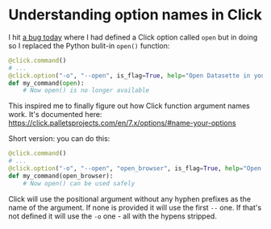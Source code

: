# Understanding option names in Click

I hit [a bug today](https://github.com/simonw/datasette/issues/973) where I had defined a Click option called `open` but in doing so I replaced the Python bulit-in `open()` function:

```python
@click.command()
# ...
@click.option("-o", "--open", is_flag=True, help="Open Datasette in your web browser")
def my_command(open):
    # Now open() is no longer available
```
This inspired me to finally figure out how Click function argument names work. It's documented here: https://click.palletsprojects.com/en/7.x/options/#name-your-options

Short version: you can do this:

```python
@click.command()
# ...
@click.option("-o", "--open", "open_browser", is_flag=True, help="Open Datasette in your web browser")
def my_command(open_browser):
    # Now open() can be used safely
```
Click will use the positional argument without any hyphen prefixes as the name of the argument. If none is provided it will use the first `--` one. If that's not defined it will use the `-o` one - all with the hypens stripped.
